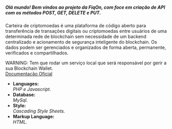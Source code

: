 <h5>Olá mundo! Bem vindos ao projeto da FiqOn, com foce em criação de API com os métodos POST, GET, DELETE e PUT.</h5>
<p>Carteira de criptomoedas é uma plataforma de código aberto para transferência de transações digitais ou criptomoedas entre usuários de uma determinada rede de blockchain sem necessidade de um backend centralizado e acionamento de segurança inteligente do blockchain. Os dados podem ser gerenciados e organizados de forma aberta, permanente, verificados e compartilhados. </p>
<span>WARNING: Tem que rodar um serviço local que será responsável por gerir a sua Blockchain Wallet. <br /><a href="https://www.blockchain.com/pt/api/blockchain_wallet_api">Documentação Oficial</a></span>
<br />


<ul>
<li>
  <strong>Languages: <br /></strong>
  <i>PHP e Javascript.</i>
 </li>

<li>
  <strong>Database: </br /></strong>
  <i>MySql.</i>
</li>

<li>
  <strong>Style: <br /></strong>
  <i>Cascading Style Sheets.</i>
</li>

<li>
  <strong>Markup Language: <br /></strong>
  <i>HTML.</i>
</li>
</ul>



